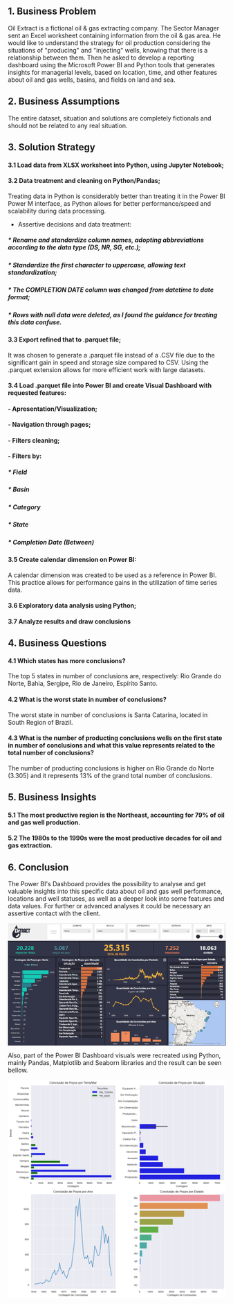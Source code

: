 <h2>1. Business Problem</h2>
Oil Extract is a fictional oil & gas extracting company. 
The Sector Manager sent an Excel worksheet containing information from the oil & gas area. He would like to understand the strategy for oil production 
considering the situations of "producing" and "injecting" wells, knowing that there is a relationship between them.
Then he asked to develop a reporting dashboard using the Microsoft Power BI and Python tools that generates insights for managerial levels, 
based on location, time, and other features about oil and gas wells, basins, and fields on land and sea.

<h2>2. Business Assumptions</h2>
The entire dataset, situation and solutions are completely fictionals and should not be related to any real situation.

<h2>3. Solution Strategy</h2>
<h4>3.1 Load data from XLSX worksheet into Python, using Jupyter Notebook;</h4>
<h4>3.2 Data treatment and cleaning on Python/Pandas;</h4>
Treating data in Python is considerably better than treating it in the Power BI Power M interface, 
as Python allows for better performance/speed and scalability during data processing.

- Assertive decisions and data treatment:
<h5>	* Rename and standardize column names, adopting abbreviations according to the data type (DS, NR, SG, etc.);</h5>
<h5>	* Standardize the first character to uppercase, allowing text standardization;                              </h5>
<h5>	* The COMPLETION DATE column was changed from datetime to date format;                                      </h5>
<h5>	* Rows with null data were deleted, as I found the guidance for treating this data confuse.                 </h5>

<h4>3.3 Export refined that to .parquet file;</h4>
It was chosen to generate a .parquet file instead of a .CSV file due to the significant gain in speed and storage size compared to CSV. 
Using the .parquet extension allows for more efficient work with large datasets.

<h4>3.4 Load .parquet file into Power BI and create Visual Dashboard with requested features:</h4>
<h4>- Apresentation/Visualization;</h4>
<h4>- Navigation through pages;   </h4>
<h4>- Filters cleaning;           </h4>
<h4>- Filters by:                 </h4>
<h5>  	* Field                     </h5>
<h5>  	* Basin                     </h5>
<h5>  	* Category                  </h5>
<h5>  	* State                     </h5>
<h5>  	* Completion Date (Between) </h5>

<h4>3.5 Create calendar dimension on Power BI:</h4>
A calendar dimension was created to be used as a reference in Power BI. This practice allows for performance gains in the utilization of time series data.

<h4>3.6 Exploratory data analysis using Python;</h4>

<h4>3.7 Analyze results and draw conclusions</h4>

<h2>4. Business Questions</h2>

<h4>4.1 Which states has more conclusions?</h4>
The top 5 states in number of conclusions are, respectively: Rio Grande do Norte, Bahia, Sergipe, Rio de Janeiro, Espírito Santo.

<h4>4.2 What is the worst state in number of conclusions?</h4>
The worst state in number of conclusions is Santa Catarina, located in South Region of Brazil.

<h4>4.3 What is the number of producting conclusions wells on the first state in number of conclusions and what this value represents related to the total number of conclusions?</h4>
The number of producting conclusions is higher on Rio Grande do Norte (3.305) and it represents 13% of the grand total number of conclusions.

<h2>5. Business Insights</h2>

<h4>5.1 The most productive region is the Northeast, accounting for 79% of oil and gas well production.</h4>

<h4>5.2 The 1980s to the 1990s were the most productive decades for oil and gas extraction.</h4>

<h2>6. Conclusion</h2>
The Power BI's Dashboard provides the possibility to analyse and get valuable insights into this specific data about oil and gas well performance, locations and well statuses, as well as a deeper look into some features and data values. For further or advanced analyses it could be necessary an assertive contact with the client.

<img align="center" src="https://github.com/cliffpk3/oil_extract/blob/main/img/dashboard.png"><img>

Also, part of the Power BI Dashboard visuals were recreated using Python, mainly Pandas, Matplotlib and Seaborn libraries and the result can be seen bellow.

<img align="center" src="https://github.com/cliffpk3/oil_extract/blob/main/img/python_charts.png"><img>


